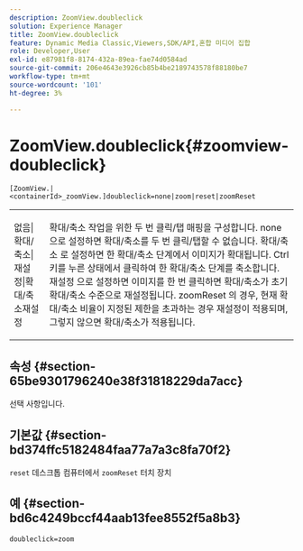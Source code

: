 ```yaml
---
description: ZoomView.doubleclick
solution: Experience Manager
title: ZoomView.doubleclick
feature: Dynamic Media Classic,Viewers,SDK/API,혼합 미디어 집합
role: Developer,User
exl-id: e87981f8-8174-432a-89ea-fae74d0584ad
source-git-commit: 206e4643e3926cb85b4be2189743578f88180be7
workflow-type: tm+mt
source-wordcount: '101'
ht-degree: 3%

---
```


# ZoomView.doubleclick{#zoomview-doubleclick}

`[ZoomView.|<containerId>_zoomView.]doubleclick=none|zoom|reset|zoomReset`

<table id="table_E314540D347D47699C04EB80D20C0721"> 
 <tbody> 
  <tr> 
   <td colname="col1"> <p> <span class="codeph"> 없음|확대/축소|재설정|확대/축소재설정  </span> </p> </td> 
   <td colname="col2"> <p> 확대/축소 작업을 위한 두 번 클릭/탭 매핑을 구성합니다. <span class="codeph"> none </span> 으로 설정하면 확대/축소를 두 번 클릭/탭할 수 없습니다. <span class="codeph"> 확대/축소 </span> 로 설정하면 한 확대/축소 단계에서 이미지가 확대됩니다. Ctrl 키를 누른 상태에서 클릭하여 한 확대/축소 단계를 축소합니다. <span class="codeph"> 재설정 </span>으로 설정하면 이미지를 한 번 클릭하면 확대/축소가 초기 확대/축소 수준으로 재설정됩니다. <span class="codeph"> zoomReset </span>의 경우, 현재 확대/축소 비율이 지정된 제한을 초과하는 경우 재설정이 적용되며, 그렇지 않으면 확대/축소가 적용됩니다. </p> </td> 
  </tr> 
 </tbody> 
</table>

## 속성 {#section-65be9301796240e38f31818229da7acc}

선택 사항입니다.

## 기본값 {#section-bd374ffc5182484faa77a7a3c8fa70f2}

`reset` 데스크톱 컴퓨터에서  `zoomReset` 터치 장치

## 예 {#section-bd6c4249bccf44aab13fee8552f5a8b3}

`doubleclick=zoom`
